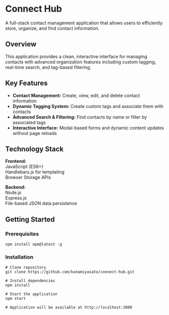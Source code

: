 # Connect Hub
A full-stack contact management application that allows users to efficiently store, organize, and find contact information.

## Overview
This application provides a clean, interactive interface for managing contacts with advanced organization features including custom tagging, real-time search, and tag-based filtering.

## Key Features
- **Contact Management:** Create, view, edit, and delete contact information
- **Dynamic Tagging System:** Create custom tags and associate them with contacts
- **Advanced Search & Filtering:** Find contacts by name or filter by associated tags
- **Interactive Interface:** Modal-based forms and dynamic content updates without page reloads

## Technology Stack
**Frontend:**\
JavaScript (ES6+)\
Handlebars.js for templating\
Browser Storage APIs

**Backend:**\
Node.js\
Express.js\
File-based JSON data persistence

## Getting Started
### Prerequisites
```
npm install npm@latest -g
```
### Installation
```
# Clone repository
git clone https://github.com/kanamiyasato/connect-hub.git

# Install dependencies
npm install

# Start the application
npm start

# Application will be available at http://localhost:3000
```
